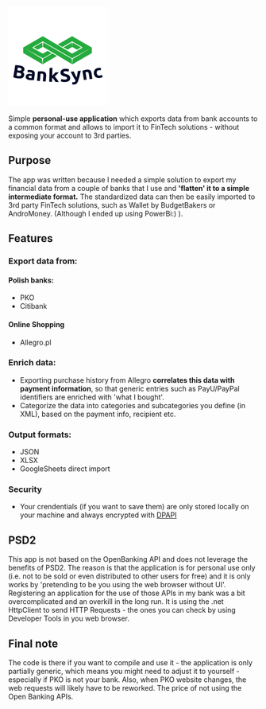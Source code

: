 ![BankSync Logo](https://raw.githubusercontent.com/bartosz-jarmuz/BankSync/master/logotype.png)

Simple **personal-use application** which exports data from bank accounts to a common format and allows to import it to FinTech solutions - without exposing your account to 3rd parties.

## Purpose
The app was written because I needed a simple solution to export my financial data from a couple of banks that I use and **'flatten' it to a simple intermediate format.**
The standardized data can then be easily imported to 3rd party FinTech solutions, such as Wallet by BudgetBakers or AndroMoney. (Although I ended up using PowerBi:) ).

## Features
### Export data from:

#### Polish banks:
 - PKO 
 - Citibank
 
#### Online Shopping
 - Allegro.pl

### Enrich data:
 - Exporting purchase history from Allegro **correlates this data with payment information**, so that generic entries such as PayU/PayPal identifiers are enriched with 'what I bought'.
 - Categorize the data into categories and subcategories you define (in XML), based on the payment info, recipient etc.
 
### Output formats:
 - JSON
 - XLSX
 - GoogleSheets direct import
 
### Security
 - Your crendentials (if you want to save them) are only stored locally on your machine and always encrypted with [DPAPI](https://docs.microsoft.com/en-us/dotnet/standard/security/how-to-use-data-protection)

## PSD2
This app is not based on the OpenBanking API and does not leverage the benefits of PSD2. 
The reason is that the application is for personal use only (i.e. not to be sold or even distributed to other users for free) and it is only works by 'pretending to be you using the web browser without UI'. 
Registering an application for the use of those APIs in my bank was a bit overcomplicated and an overkill in the long run.
It is using the .net HttpClient to send HTTP Requests - the ones you can check by using Developer Tools in you web browser.

## Final note
The code is there if you want to compile and use it - the application is only partially generic, which means you might need to adjust it to yourself - especially if PKO is not your bank.
Also, when PKO website changes, the web requests will likely have to be reworked. The price of not using the Open Banking APIs.
 
 




 
